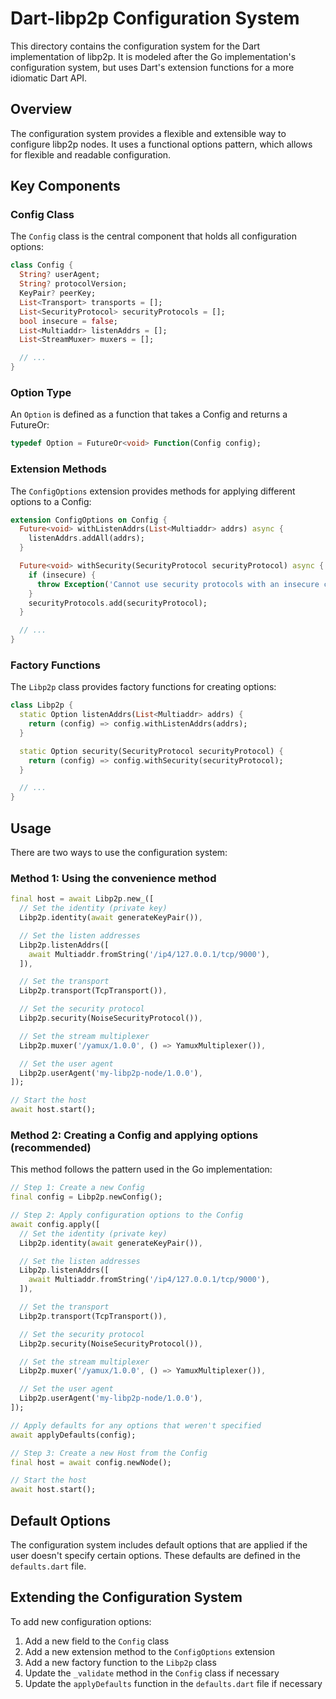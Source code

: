# Dart-libp2p Configuration System

This directory contains the configuration system for the Dart implementation of libp2p. It is modeled after the Go implementation's configuration system, but uses Dart's extension functions for a more idiomatic Dart API.

## Overview

The configuration system provides a flexible and extensible way to configure libp2p nodes. It uses a functional options pattern, which allows for flexible and readable configuration.

## Key Components

### Config Class

The `Config` class is the central component that holds all configuration options:

```dart
class Config {
  String? userAgent;
  String? protocolVersion;
  KeyPair? peerKey;
  List<Transport> transports = [];
  List<SecurityProtocol> securityProtocols = [];
  bool insecure = false;
  List<Multiaddr> listenAddrs = [];
  List<StreamMuxer> muxers = [];

  // ...
}
```

### Option Type

An `Option` is defined as a function that takes a Config and returns a FutureOr<void>:

```dart
typedef Option = FutureOr<void> Function(Config config);
```

### Extension Methods

The `ConfigOptions` extension provides methods for applying different options to a Config:

```dart
extension ConfigOptions on Config {
  Future<void> withListenAddrs(List<Multiaddr> addrs) async {
    listenAddrs.addAll(addrs);
  }

  Future<void> withSecurity(SecurityProtocol securityProtocol) async {
    if (insecure) {
      throw Exception('Cannot use security protocols with an insecure configuration');
    }
    securityProtocols.add(securityProtocol);
  }

  // ...
}
```

### Factory Functions

The `Libp2p` class provides factory functions for creating options:

```dart
class Libp2p {
  static Option listenAddrs(List<Multiaddr> addrs) {
    return (config) => config.withListenAddrs(addrs);
  }

  static Option security(SecurityProtocol securityProtocol) {
    return (config) => config.withSecurity(securityProtocol);
  }

  // ...
}
```

## Usage

There are two ways to use the configuration system:

### Method 1: Using the convenience method

```dart
final host = await Libp2p.new_([
  // Set the identity (private key)
  Libp2p.identity(await generateKeyPair()),

  // Set the listen addresses
  Libp2p.listenAddrs([
    await Multiaddr.fromString('/ip4/127.0.0.1/tcp/9000'),
  ]),

  // Set the transport
  Libp2p.transport(TcpTransport()),

  // Set the security protocol
  Libp2p.security(NoiseSecurityProtocol()),

  // Set the stream multiplexer
  Libp2p.muxer('/yamux/1.0.0', () => YamuxMultiplexer()),

  // Set the user agent
  Libp2p.userAgent('my-libp2p-node/1.0.0'),
]);

// Start the host
await host.start();
```

### Method 2: Creating a Config and applying options (recommended)

This method follows the pattern used in the Go implementation:

```dart
// Step 1: Create a new Config
final config = Libp2p.newConfig();

// Step 2: Apply configuration options to the Config
await config.apply([
  // Set the identity (private key)
  Libp2p.identity(await generateKeyPair()),

  // Set the listen addresses
  Libp2p.listenAddrs([
    await Multiaddr.fromString('/ip4/127.0.0.1/tcp/9000'),
  ]),

  // Set the transport
  Libp2p.transport(TcpTransport()),

  // Set the security protocol
  Libp2p.security(NoiseSecurityProtocol()),

  // Set the stream multiplexer
  Libp2p.muxer('/yamux/1.0.0', () => YamuxMultiplexer()),

  // Set the user agent
  Libp2p.userAgent('my-libp2p-node/1.0.0'),
]);

// Apply defaults for any options that weren't specified
await applyDefaults(config);

// Step 3: Create a new Host from the Config
final host = await config.newNode();

// Start the host
await host.start();
```

## Default Options

The configuration system includes default options that are applied if the user doesn't specify certain options. These defaults are defined in the `defaults.dart` file.

## Extending the Configuration System

To add new configuration options:

1. Add a new field to the `Config` class
2. Add a new extension method to the `ConfigOptions` extension
3. Add a new factory function to the `Libp2p` class
4. Update the `_validate` method in the `Config` class if necessary
5. Update the `applyDefaults` function in the `defaults.dart` file if necessary

